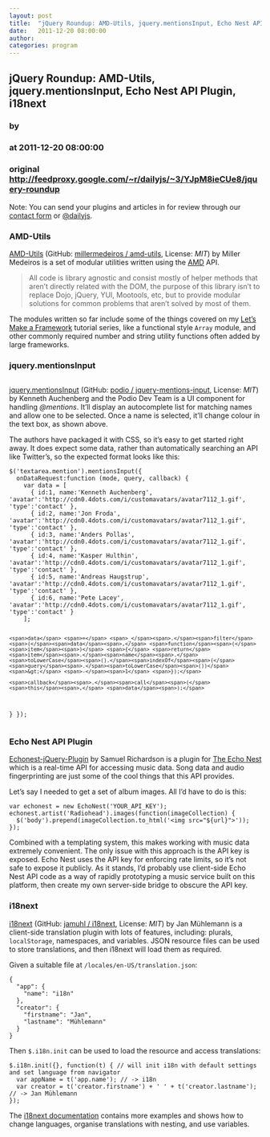 ```yaml
---
layout: post
title:  "jQuery Roundup: AMD-Utils, jquery.mentionsInput, Echo Nest API Plugin, i18next"
date:   2011-12-20 08:00:00
author: 
categories: program
---
```


## jQuery Roundup: AMD-Utils, jquery.mentionsInput, Echo Nest API Plugin, i18next
### by 
### at 2011-12-20 08:00:00
### original <http://feedproxy.google.com/~r/dailyjs/~3/YJpM8ieCUe8/jquery-roundup>

<div>
<p>Note: You can send your plugins and articles in for review through our <a href="http://dailyjs.com/contact.html">contact form</a> or <a href="http://twitter.com/dailyjs">@dailyjs</a>.</p>
</div>
<h3><span>AMD</span>-Utils</h3>
<p><a href="http://millermedeiros.github.com/amd-utils/"><span>AMD</span>-Utils</a> (GitHub: <a href="https://github.com/millermedeiros/amd-utils/">millermedeiros / amd-utils</a>, License: <em><span>MIT</span></em>) by Miller Medeiros is a set of modular utilities written using the <a href="https://github.com/amdjs/amdjs-api/wiki/AMD"><span>AMD</span></a> <span>API</span>.</p>
<blockquote>
<p>All code is library agnostic and consist mostly of helper methods that aren’t directly related with the <span>DOM</span>, the purpose of this library isn’t to replace Dojo, jQuery, <span>YUI</span>, Mootools, etc, but to provide modular solutions for common problems that aren’t solved by most of them.</p>
</blockquote>
<p>The modules written so far include some of the things covered on my <a href="http://dailyjs.com/tags.html#lmaf">Let’s Make a Framework</a> tutorial series, like a functional style <code>Array</code> module, and other commonly required number and string utility functions often added by large frameworks.</p>
<h3>jquery.mentionsInput</h3>
<p><img src="http://dailyjs.com/images/posts/mentionsinput.png" alt=""></p>
<p><a href="http://podio.github.com/jquery-mentions-input/">jquery.mentionsInput</a> (GitHub: <a href="https://github.com/podio/jquery-mentions-input">podio / jquery-mentions-input</a>, License: <em><span>MIT</span></em>) by Kenneth Auchenberg and the Podio Dev Team is a UI component for handling <em>@mentions</em>.  It’ll display an autocomplete list for matching names and allow one to be selected.  Once a name is selected, it’ll change colour in the text box, as shown above.</p>
<p>The authors have packaged it with <span>CSS</span>, so it’s easy to get started right away.  It does expect some data, rather than automatically searching an <span>API</span> like Twitter’s, so the expected format looks like this:</p>
<div><pre><code><span>$</span><span>(</span><span>&#39;textarea.mention&#39;</span><span>).</span><span>mentionsInput</span><span>({</span>
  <span>onDataRequest</span><span>:</span><span>function</span> <span>(</span><span>mode</span><span>,</span> <span>query</span><span>,</span> <span>callback</span><span>)</span> <span>{</span>
    <span>var</span> <span>data</span> <span>=</span> <span>[</span>
      <span>{</span> <span>id</span><span>:</span><span>1</span><span>,</span> <span>name</span><span>:</span><span>&#39;Kenneth Auchenberg&#39;</span><span>,</span> <span>&#39;avatar&#39;</span><span>:</span><span>&#39;http://cdn0.4dots.com/i/customavatars/avatar7112_1.gif&#39;</span><span>,</span> <span>&#39;type&#39;</span><span>:</span><span>&#39;contact&#39;</span> <span>},</span>
      <span>{</span> <span>id</span><span>:</span><span>2</span><span>,</span> <span>name</span><span>:</span><span>&#39;Jon Froda&#39;</span><span>,</span> <span>&#39;avatar&#39;</span><span>:</span><span>&#39;http://cdn0.4dots.com/i/customavatars/avatar7112_1.gif&#39;</span><span>,</span> <span>&#39;type&#39;</span><span>:</span><span>&#39;contact&#39;</span> <span>},</span>
      <span>{</span> <span>id</span><span>:</span><span>3</span><span>,</span> <span>name</span><span>:</span><span>&#39;Anders Pollas&#39;</span><span>,</span> <span>&#39;avatar&#39;</span><span>:</span><span>&#39;http://cdn0.4dots.com/i/customavatars/avatar7112_1.gif&#39;</span><span>,</span> <span>&#39;type&#39;</span><span>:</span><span>&#39;contact&#39;</span> <span>},</span>
      <span>{</span> <span>id</span><span>:</span><span>4</span><span>,</span> <span>name</span><span>:</span><span>&#39;Kasper Hulthin&#39;</span><span>,</span> <span>&#39;avatar&#39;</span><span>:</span><span>&#39;http://cdn0.4dots.com/i/customavatars/avatar7112_1.gif&#39;</span><span>,</span> <span>&#39;type&#39;</span><span>:</span><span>&#39;contact&#39;</span> <span>},</span>
      <span>{</span> <span>id</span><span>:</span><span>5</span><span>,</span> <span>name</span><span>:</span><span>&#39;Andreas Haugstrup&#39;</span><span>,</span> <span>&#39;avatar&#39;</span><span>:</span><span>&#39;http://cdn0.4dots.com/i/customavatars/avatar7112_1.gif&#39;</span><span>,</span> <span>&#39;type&#39;</span><span>:</span><span>&#39;contact&#39;</span> <span>},</span>
      <span>{</span> <span>id</span><span>:</span><span>6</span><span>,</span> <span>name</span><span>:</span><span>&#39;Pete Lacey&#39;</span><span>,</span> <span>&#39;avatar&#39;</span><span>:</span><span>&#39;http://cdn0.4dots.com/i/customavatars/avatar7112_1.gif&#39;</span><span>,</span> <span>&#39;type&#39;</span><span>:</span><span>&#39;contact&#39;</span> <span>}</span>
    <span>];</span>

    <span>data</span> <span>=</span> <span>_</span><span>.</span><span>filter</span><span>(</span><span>data</span><span>,</span> <span>function</span><span>(</span><span>item</span><span>)</span> <span>{</span> <span>return</span> <span>item</span><span>.</span><span>name</span><span>.</span><span>toLowerCase</span><span>().</span><span>indexOf</span><span>(</span><span>query</span><span>.</span><span>toLowerCase</span><span>())</span> <span>&gt;</span> <span>-</span><span>1</span> <span>});</span>

    <span>callback</span><span>.</span><span>call</span><span>(</span><span>this</span><span>,</span> <span>data</span><span>);</span>
  <span>}</span>
<span>});</span>
</code></pre>
</div>
<h3>Echo Nest <span>API</span> Plugin</h3>
<p><a href="https://github.com/Rodeoclash/Echonest-jQuery-Plugin">Echonest-jQuery-Plugin</a> by Samuel Richardson is a plugin for <a href="http://the.echonest.com/">The Echo Nest</a> which is a real-time <span>API</span> for accessing music data.  Song data and audio fingerprinting are just some of the cool things that this <span>API</span> provides.</p>
<p>Let’s say I needed to get a set of album images.  All I’d have to do is this:</p>
<div><pre><code><span>var</span> <span>echonest</span> <span>=</span> <span>new</span> <span>EchoNest</span><span>(</span><span>&#39;YOUR_API_KEY&#39;</span><span>);</span>
<span>echonest</span><span>.</span><span>artist</span><span>(</span><span>&#39;Radiohead&#39;</span><span>).</span><span>images</span><span>(</span><span>function</span><span>(</span><span>imageCollection</span><span>)</span> <span>{</span>
  <span>$</span><span>(</span><span>&#39;body&#39;</span><span>).</span><span>prepend</span><span>(</span><span>imageCollection</span><span>.</span><span>to_html</span><span>(</span><span>&#39;&lt;img src=&quot;${url}&quot;&gt;&#39;</span><span>));</span>
<span>});</span>
</code></pre>
</div>
<p>Combined with a templating system, this makes working with music data extremely convenient.  The only issue with this approach is the <span>API</span> key is exposed.  Echo Nest uses the <span>API</span> key for enforcing rate limits, so it’s not safe to expose it publicly.  As it stands, I’d probably use client-side Echo Nest <span>API</span> code as a way of rapidly prototyping a music service built on this platform, then create my own server-side bridge to obscure the <span>API</span> key.</p>
<h3>i18next</h3>
<p><a href="http://jamuhl.github.com/i18next/">i18next</a> (GitHub: <a href="https://github.com/jamuhl/i18next">jamuhl / i18next</a>, License: <em><span>MIT</span></em>) by Jan Mühlemann is a client-side translation plugin with lots of features, including: plurals, <code>localStorage</code>, namespaces, and variables.  <span>JSON</span> resource files can be used to store translations, and then i18next will load them as required.</p>
<p>Given a suitable file at <code>/locales/en-US/translation.json</code>:</p>
<div><pre><code><span>{</span>
  <span>&quot;app&quot;</span><span>:</span> <span>{</span>
    <span>&quot;name&quot;</span><span>:</span> <span>&quot;i18n&quot;</span>
  <span>},</span>
  <span>&quot;creator&quot;</span><span>:</span> <span>{</span>
    <span>&quot;firstname&quot;</span><span>:</span> <span>&quot;Jan&quot;</span><span>,</span>
    <span>&quot;lastname&quot;</span><span>:</span> <span>&quot;Mühlemann&quot;</span>
  <span>}</span>
<span>}</span>
</code></pre>
</div>
<p>Then <code>$.i18n.init</code> can be used to load the resource and access translations:</p>
<div><pre><code><span>$</span><span>.</span><span>i18n</span><span>.</span><span>init</span><span>({},</span> <span>function</span><span>(</span><span>t</span><span>)</span> <span>{</span> <span>// will init i18n with default settings and set language from navigator</span>
  <span>var</span> <span>appName</span> <span>=</span> <span>t</span><span>(</span><span>&#39;app.name&#39;</span><span>);</span> <span>// -&gt; i18n</span>
  <span>var</span> <span>creator</span> <span>=</span> <span>t</span><span>(</span><span>&#39;creator.firstname&#39;</span><span>)</span> <span>+</span> <span>&#39; &#39;</span> <span>+</span> <span>t</span><span>(</span><span>&#39;creator.lastname&#39;</span><span>);</span> <span>// -&gt; Jan Mühlemann</span>
<span>});</span>
</code></pre>
</div>
<p>The <a href="http://jamuhl.github.com/i18next/">i18next documentation</a> contains more examples and shows how to change languages, organise translations with nesting, and use variables.</p><img src="http://feeds.feedburner.com/~r/dailyjs/~4/YJpM8ieCUe8" height="1" width="1">